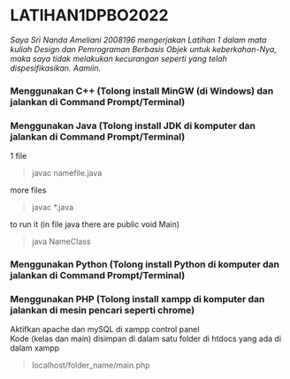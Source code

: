 # LATIHAN1DPBO2022

<i> Saya Sri Nanda Ameliani 2008196 mengerjakan Latihan 1 dalam mata kuliah Design dan Pemrograman Berbasis Objek untuk keberkahan-Nya, maka saya tidak melakukan kecurangan seperti yang telah dispesifikasikan. Aamiin. </i>

### Menggunakan C++ (Tolong install MinGW (di Windows) dan jalankan di Command Prompt/Terminal)

### Menggunakan Java (Tolong install JDK di komputer dan jalankan di Command Prompt/Terminal)
1 file
> javac namefile.java

more files
> javac *.java

to run it (in file java there are public void Main)
> java NameClass

### Menggunakan Python (Tolong install Python di komputer dan jalankan di Command Prompt/Terminal)

### Menggunakan PHP (Tolong install xampp di komputer dan jalankan di mesin pencari seperti chrome)
Aktifkan apache dan mySQL di xampp control panel <br/>
Kode (kelas dan main) disimpan di dalam satu folder di htdocs yang ada di dalam xampp
> localhost/folder_name/main.php
